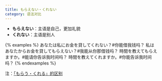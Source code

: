 ```yaml
---
title: もらえない・くれない
category: 语法对比
---
```


- **もらえない**：主语是自己，更加礼貌
- **くれない**：主语是别人

{% examples %}
あなたは私にお金を貸してくれない？#你能借我钱吗？
私はあなたからお金を貸してもらえない？#我能从你那借钱吗？
時間を教えてもらえますか。#能请你告诉我时间吗？
時間を教えてくれますか。#你能告诉我时间吗？
{% endexamples %}

注：[「もらう・くれる」的区别](#あげる-もらう-くれる)
